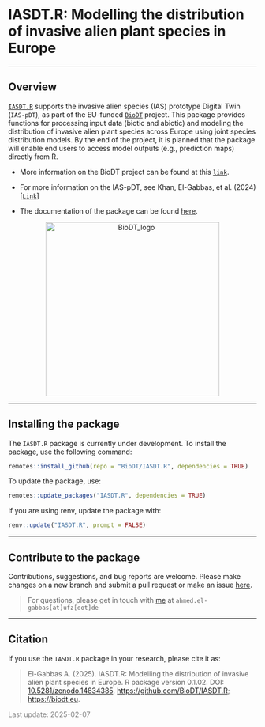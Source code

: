 
# IASDT.R: Modelling the distribution of invasive alien plant species in Europe

<hr>

## Overview

[`IASDT.R`](https://biodt.github.io/IASDT.R/index.html) supports the
invasive alien species (IAS) prototype Digital Twin (`IAS-pDT`), as part
of the EU-funded [`BioDT`](https://biodt.eu/) project. This package
provides functions for processing input data (biotic and abiotic) and
modeling the distribution of invasive alien plant species across Europe
using joint species distribution models. By the end of the project, it
is planned that the package will enable end users to access model
outputs (e.g., prediction maps) directly from R.

- More information on the BioDT project can be found at this
  [`link`](https://biodt.eu/).

- For more information on the IAS-pDT, see Khan, El-Gabbas, et
  al. (2024)\[[`Link`](https://doi.org/10.3897/rio.10.e124579)\]

- The documentation of the package can be found
  [here](https://biodt.github.io/IASDT.R).

<center>
<img src="https://git.ufz.de/uploads/-/system/group/avatar/4444/biodt.png" alt="BioDT_logo" width="352">
</center>
<hr>

## Installing the package

The `IASDT.R` package is currently under development. To install the
package, use the following command:

``` r
remotes::install_github(repo = "BioDT/IASDT.R", dependencies = TRUE)
```

To update the package, use:

``` r
remotes::update_packages("IASDT.R", dependencies = TRUE)
```

If you are using renv, update the package with:

``` r
renv::update("IASDT.R", prompt = FALSE)
```

<hr>

## Contribute to the package

Contributions, suggestions, and bug reports are welcome. Please make
changes on a new branch and submit a pull request or make an issue
[here](https://github.com/BioDT/IASDT.R/issues).

> For questions, please get in touch with
> [me](https://elgabbas.netlify.app/) at `ahmed.el-gabbas[at]ufz[dot]de`

<hr>

## Citation

If you use the `IASDT.R` package in your research, please cite it as:

> El-Gabbas A. (2025). IASDT.R: Modelling the distribution of invasive
> alien plant species in Europe. R package version 0.1.02. DOI:
> [10.5281/zenodo.14834385](https://doi.org/10.5281/zenodo.14834385).
> <https://github.com/BioDT/IASDT.R>; <https://biodt.eu>.

<span style="     color: grey !important;">Last update:
2025-02-07</span>
